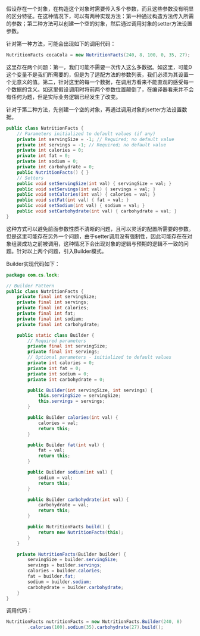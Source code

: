 假设存在一个对象，在构造这个对象时需要传入多个参数，而且这些参数没有明显的区分特征。在这种情况下，可以有两种实现方法：第一种通过构造方法传入所需的参数；第二种方法可以创建一个空的对象，然后通过调用对象的setter方法设置参数。

针对第一种方法，可能会出现如下的调用代码：

```java
NutritionFacts cocaCola = new NutritionFacts(240, 8, 100, 0, 35, 27);
```

这里存在两个问题：第一，我们可能不需要一次传入这么多数据。如这里，可能0这个变量不是我们所需要的，但是为了适配方法的参数列表，我们必须为其设置一个无意义的值。第二，针对这里的每一个数据，在调用方看来不能直观的感受每一个数据的含义。如这里假设调用时将前两个参数位置颠倒了，在编译器看来并不会有任何为题，但是实际业务逻辑已经发生了改变。

针对于第二种方法，先创建一个空的对象，再通过调用对象的setter方法设置数据。

```java
public class NutritionFacts {
    // Parameters initialized to default values (if any)
    private int servingSize = -1; // Required; no default value
    private int servings = -1; // Required; no default value
    private int calories = 0;
    private int fat = 0;
    private int sodium = 0;
    private int carbohydrate = 0;
    public NutritionFacts() { }
    // Setters
    public void setServingSize(int val) { servingSize = val; }
    public void setServings(int val) { servings = val; }
    public void setCalories(int val) { calories = val; }
    public void setFat(int val) { fat = val; }
    public void setSodium(int val) { sodium = val; }
    public void setCarbohydrate(int val) { carbohydrate = val; }
}

```

这种方式可以避免前面参数性质不清晰的问题，且可以灵活的配置所需要的参数。但是这里可能存在另外一个问题，由于setter调用没有强制性，因此可能存在在对象组装成功之前被调用，这种情况下会出现对象的逻辑与预期的逻辑不一致的问题。针对以上两个问题，引入Builder模式。

Builder实现代码如下：

```java
package com.cs.lock;

// Builder Pattern
public class NutritionFacts {
    private final int servingSize;
    private final int servings;
    private final int calories;
    private final int fat;
    private final int sodium;
    private final int carbohydrate;

    public static class Builder {
        // Required parameters
        private final int servingSize;
        private final int servings;
        // Optional parameters - initialized to default values
        private int calories = 0;
        private int fat = 0;
        private int sodium = 0;
        private int carbohydrate = 0;

        public Builder(int servingSize, int servings) {
            this.servingSize = servingSize;
            this.servings = servings;
        }

        public Builder calories(int val) {
            calories = val;
            return this;
        }

        public Builder fat(int val) {
            fat = val;
            return this;
        }

        public Builder sodium(int val) {
            sodium = val;
            return this;
        }

        public Builder carbohydrate(int val) {
            carbohydrate = val;
            return this;
        }

        public NutritionFacts build() {
            return new NutritionFacts(this);
        }
    }

    private NutritionFacts(Builder builder) {
        servingSize = builder.servingSize;
        servings = builder.servings;
        calories = builder.calories;
        fat = builder.fat;
        sodium = builder.sodium;
        carbohydrate = builder.carbohydrate;
    }
}
```

调用代码：

```java
NutritionFacts nutritionFacts = new NutritionFacts.Builder(240, 8)
        .calories(100).sodium(35).carbohydrate(27).build();
```
